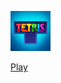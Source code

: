 
 [![Tetris](tetris.png "Tetris")](tetris.html)

  [Play](https://jadyennbt.github.io/tetris.html)
  

